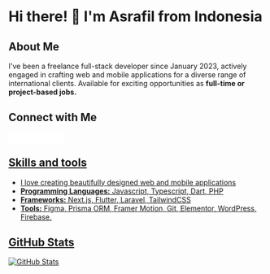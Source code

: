 # Hi there! 👋 I'm Asrafil from Indonesia

## About Me
I've been a freelance full-stack developer since January 2023, actively engaged in crafting web and mobile applications for a diverse range of international clients. Available for exciting opportunities as **full-time or project-based jobs.** 

## Connect with Me
<a href="https://asrafilll.com" target="_blank"><img align="left" alt="asrafill.com" width="22px" src="https://github.com/Aakarsh-B/trying-repos/blob/master/www.svg" />
<a href="https://linkedin.com/in/asrafilr" target="_blank"><img align="left" alt="Asrafil R| LinkedIn" width="22px" src="https://github.com/Aakarsh-B/trying-repos/blob/master/linkedin.svg" />
<a href="http://dribbble.com/asrafilll" target="_blank"><img align="left" alt="Asrafil R | Dribbble" width="22px" src="https://github.com/Aakarsh-B/trying-repos/blob/master/dribbble.svg" />
<a href="https://www.instagram.com/asrafilll/" target="_blank"><img align="left" alt="Asrafil R | Instagram" width="22px" src="https://github.com/Aakarsh-B/trying-repos/blob/master/insta.svg" />
<a href="https://twitter.com/dreamywebdev" target="_blank"><img align="left" alt="Asrafil R | Twitter" width="22px" src="https://github.com/Aakarsh-B/trying-repos/blob/master/twitter.svg" />

<br />

## Skills and tools
- I love creating beautifully designed web and mobile applications
- **Programming Languages:** Javascript, Typescript, Dart, PHP
- **Frameworks:** Next.js, Flutter, Laravel, TailwindCSS
- **Tools:** Figma, Prisma ORM, Framer Motion, Git, Elementor, WordPress, Firebase.


## GitHub Stats
![GitHub Stats](https://github-readme-stats.vercel.app/api?username=asrafilll&show_icons=true&locale=en)

